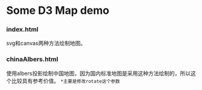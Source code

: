 # Some D3 Map demo
### index.html
svg和canvas两种方法绘制地图。

### chinaAlbers.html 
使用albers投影绘制中国地图，因为国内标准地图是采用这种方法绘制的，所以这个比较具有参考价值。
`*主要是修改rotate这个参数`